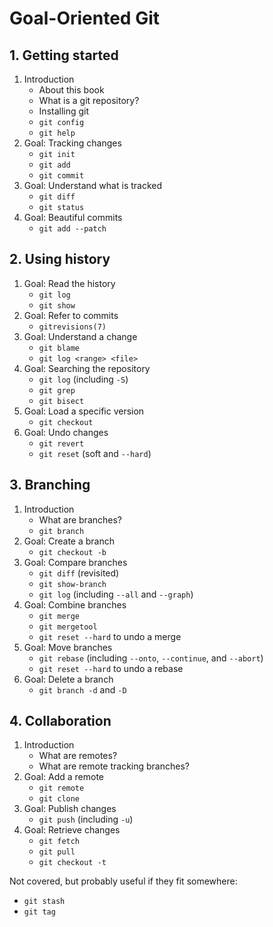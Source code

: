 # Goal-Oriented Git

## 1. Getting started

1. Introduction
    * About this book
    * What is a git repository?
    * Installing git
    * `git config`
    * `git help`
2. Goal: Tracking changes
    * `git init`
    * `git add`
    * `git commit`
3. Goal: Understand what is tracked
    * `git diff`
    * `git status`
4. Goal: Beautiful commits
    * `git add --patch`

## 2. Using history

1. Goal: Read the history
    * `git log`
    * `git show`
2. Goal: Refer to commits
    * `gitrevisions(7)`
3. Goal: Understand a change
    * `git blame`
    * `git log <range> <file>`
4. Goal: Searching the repository
    * `git log` (including `-S`)
    * `git grep`
    * `git bisect`
5. Goal: Load a specific version
    * `git checkout`
6. Goal: Undo changes
    * `git revert`
    * `git reset` (soft and `--hard`)

## 3. Branching

1. Introduction
    * What are branches?
    * `git branch`
2. Goal: Create a branch
    * `git checkout -b`
3. Goal: Compare branches
    * `git diff` (revisited)
    * `git show-branch`
    * `git log` (including `--all` and `--graph`)
4. Goal: Combine branches
    * `git merge`
    * `git mergetool`
    * `git reset --hard` to undo a merge
5. Goal: Move branches
    * `git rebase` (including `--onto`, `--continue`, and `--abort`)
    * `git reset --hard` to undo a rebase
6. Goal: Delete a branch
    * `git branch -d` and `-D`

## 4. Collaboration

1. Introduction
    * What are remotes?
    * What are remote tracking branches?
2. Goal: Add a remote
    * `git remote`
    * `git clone`
3. Goal: Publish changes
    * `git push` (including `-u`)
4. Goal: Retrieve changes
    * `git fetch`
    * `git pull`
    * `git checkout -t`


Not covered, but probably useful if they fit somewhere:

* `git stash`
* `git tag`
